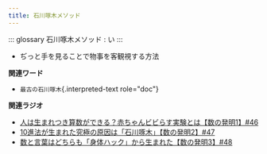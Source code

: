 ```yaml
---
title: 石川啄木メソッド
---
```


::: glossary
石川啄木メソッド : い
:::

-   ぢっと手を見ることで物事を客観視する方法

**関連ワード**

-   `最古の石川啄木`{.interpreted-text role="doc"}

**関連ラジオ**

-   [人は生まれつき算数ができる？赤ちゃんビビらす実験とは【数の発明1】#46](https://www.youtube.com/watch?v=jrNc7fmtTNE)
-   [10進法が生まれた究極の原因は「石川啄木」【数の発明2】#47](https://www.youtube.com/watch?v=Idn-gber9-A)
-   [数と言葉はどちらも「身体ハック」から生まれた【数の発明3】#48](https://www.youtube.com/watch?v=VNTx4A8C6qU)
